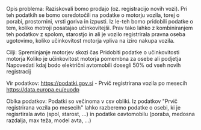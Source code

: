 Opis problema:
Raziskovali bomo prodajo (oz. registracijo novih vozi). Pri teh podatkih se bomo osredotočili na podatke o motorju vozila, torej o porabi,
prostornini, vrsti goriva in izpusti. Iz le-teh bomo pridobili podatke o tem, koliko motroji posatajao učinkovitejši. Prav tako lahko z
kombiniranjem teh podatkov z spolom, starostjo in ali je vozilo registrirala pravna oseba ugotovimo, koliko učinkovitost motorja vpliva na
iziro nakupa vozila.

Cilji:
Spreminjanje motorjev skozi čas
Pridobiti podatke o učinkovitosti motorja
Koliko je učinkovitost motorja pomembna za osebe ali podjetja
Napovedati kdaj bodo električni avtomobili dosegli 50% od vseh novih registracij

Vir podatkov:
https://podatki.gov.si - Prvič registrirana vozila po mesecih
https://data.europa.eu/euodp

Oblka podatkov:
Podatki so večinoma v csv obliki.
Iz podatkov "Prvič registrirana vozila po mesecih" lahko razberemo podatke o osebi, ki je regisrtirala avto (spol, starost, ...) in podatke oavtomobilu (poraba, medosna razdalja, max teža, model avta, ...)

